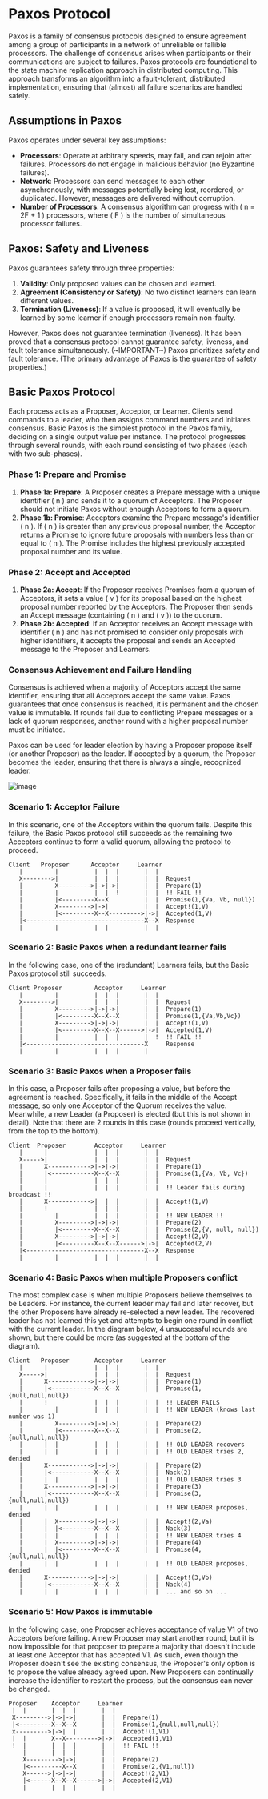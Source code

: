 # Paxos Protocol 

Paxos is a family of consensus protocols designed to ensure agreement among a group of participants in a network of unreliable or fallible processors. 
The challenge of consensus arises when participants or their communications are subject to failures. 
Paxos protocols are foundational to the state machine replication approach in distributed computing.
This approach transforms an algorithm into a fault-tolerant, distributed implementation, ensuring that (almost) all failure scenarios are handled safely.


## Assumptions in Paxos

Paxos operates under several key assumptions:
- **Processors**: Operate at arbitrary speeds, may fail, and can rejoin after failures. Processors do not engage in malicious behavior (no Byzantine failures).
- **Network**: Processors can send messages to each other asynchronously, with messages potentially being lost, reordered, or duplicated. However, messages are delivered without corruption.
- **Number of Processors**: A consensus algorithm can progress with \( n = 2F + 1 \) processors, where \( F \) is the number of simultaneous processor failures.


## Paxos: Safety and Liveness

Paxos guarantees safety through three properties:
1. **Validity**: Only proposed values can be chosen and learned.
2. **Agreement (Consistency or Safety)**: No two distinct learners can learn different values.
3. **Termination (Liveness)**: If a value is proposed, it will eventually be learned by some learner if enough processors remain non-faulty.

However, Paxos does not guarantee termination (liveness).
It has been proved that a consensus protocol cannot guarantee safety, liveness, and fault tolerance simultaneously. 
(~IMPORTANT~) Paxos prioritizes safety and fault tolerance. (The primary advantage of Paxos is the guarantee of safety properties.)


## Basic Paxos Protocol
Each process acts as a Proposer, Acceptor, or Learner.
Clients send commands to a leader, who then assigns command numbers and initiates consensus.
Basic Paxos is the simplest protocol in the Paxos family, deciding on a single output value per instance.
The protocol progresses through several rounds, with each round consisting of two phases (each with two sub-phases).

### Phase 1: Prepare and Promise

1. **Phase 1a: Prepare**: A Proposer creates a Prepare message with a unique identifier \( n \) and sends it to a quorum of Acceptors. The Proposer should not initiate Paxos without enough Acceptors to form a quorum.
2. **Phase 1b: Promise**: Acceptors examine the Prepare message's identifier \( n \). If \( n \) is greater than any previous proposal number, the Acceptor returns a Promise to ignore future proposals with numbers less than or equal to \( n \). The Promise includes the highest previously accepted proposal number and its value.

### Phase 2: Accept and Accepted

1. **Phase 2a: Accept**: If the Proposer receives Promises from a quorum of Acceptors, it sets a value \( v \) for its proposal based on the highest proposal number reported by the Acceptors. The Proposer then sends an Accept message (containing \( n \) and \( v \)) to the quorum.
2. **Phase 2b: Accepted**: If an Acceptor receives an Accept message with identifier \( n \) and has not promised to consider only proposals with higher identifiers, it accepts the proposal and sends an Accepted message to the Proposer and Learners.


### Consensus Achievement and Failure Handling

Consensus is achieved when a majority of Acceptors accept the same identifier, ensuring that all Acceptors accept the same value. 
Paxos guarantees that once consensus is reached, it is permanent and the chosen value is immutable.
If rounds fail due to conflicting Prepare messages or a lack of quorum responses, another round with a higher proposal number must be initiated.

Paxos can be used for leader election by having a Proposer propose itself (or another Proposer) as the leader. If accepted by a quorum, the Proposer becomes the leader, ensuring that there is always a single, recognized leader.

![image](https://github.com/user-attachments/assets/65b34d36-827c-41c6-8f83-ced42a484d00)


### Scenario 1: Acceptor Failure

In this scenario, one of the Acceptors within the quorum fails. Despite this failure, the Basic Paxos protocol still succeeds as the remaining two Acceptors continue to form a valid quorum, allowing the protocol to proceed.
```
Client   Proposer      Acceptor     Learner
   |         |          |  |  |       |  |
   X-------->|          |  |  |       |  |  Request
   |         X--------->|->|->|       |  |  Prepare(1)
   |         |          |  |  !       |  |  !! FAIL !!
   |         |<---------X--X          |  |  Promise(1,{Va, Vb, null})
   |         X--------->|->|          |  |  Accept!(1,V)
   |         |<---------X--X--------->|->|  Accepted(1,V)
   |<---------------------------------X--X  Response
   |         |          |  |          |  |
```

### Scenario 2: Basic Paxos when a redundant learner fails

In the following case, one of the (redundant) Learners fails, but the Basic Paxos protocol still succeeds.

```
Client Proposer         Acceptor     Learner
   |         |          |  |  |       |  |
   X-------->|          |  |  |       |  |  Request
   |         X--------->|->|->|       |  |  Prepare(1)
   |         |<---------X--X--X       |  |  Promise(1,{Va,Vb,Vc})
   |         X--------->|->|->|       |  |  Accept!(1,V)
   |         |<---------X--X--X------>|->|  Accepted(1,V)
   |         |          |  |  |       |  !  !! FAIL !!
   |<---------------------------------X     Response
   |         |          |  |  |       |
```

### Scenario 3: Basic Paxos when a Proposer fails

In this case, a Proposer fails after proposing a value, but before the agreement is reached. Specifically, it fails in the middle of the Accept message, so only one Acceptor of the Quorum receives the value. Meanwhile, a new Leader (a Proposer) is elected (but this is not shown in detail). Note that there are 2 rounds in this case (rounds proceed vertically, from the top to the bottom).

```
Client  Proposer        Acceptor     Learner
   |      |             |  |  |       |  |
   X----->|             |  |  |       |  |  Request
   |      X------------>|->|->|       |  |  Prepare(1)
   |      |<------------X--X--X       |  |  Promise(1,{Va, Vb, Vc})
   |      |             |  |  |       |  |
   |      |             |  |  |       |  |  !! Leader fails during broadcast !!
   |      X------------>|  |  |       |  |  Accept!(1,V)
   |      !             |  |  |       |  |
   |         |          |  |  |       |  |  !! NEW LEADER !!
   |         X--------->|->|->|       |  |  Prepare(2)
   |         |<---------X--X--X       |  |  Promise(2,{V, null, null})
   |         X--------->|->|->|       |  |  Accept!(2,V)
   |         |<---------X--X--X------>|->|  Accepted(2,V)
   |<---------------------------------X--X  Response
   |         |          |  |  |       |  |
```

### Scenario 4: Basic Paxos when multiple Proposers conflict

The most complex case is when multiple Proposers believe themselves to be Leaders. For instance, the current leader may fail and later recover, but the other Proposers have already re-selected a new leader. The recovered leader has not learned this yet and attempts to begin one round in conflict with the current leader. In the diagram below, 4 unsuccessful rounds are shown, but there could be more (as suggested at the bottom of the diagram).

```
Client   Proposer       Acceptor     Learner
   |      |             |  |  |       |  |
   X----->|             |  |  |       |  |  Request
   |      X------------>|->|->|       |  |  Prepare(1)
   |      |<------------X--X--X       |  |  Promise(1,{null,null,null})
   |      !             |  |  |       |  |  !! LEADER FAILS
   |         |          |  |  |       |  |  !! NEW LEADER (knows last number was 1)
   |         X--------->|->|->|       |  |  Prepare(2)
   |         |<---------X--X--X       |  |  Promise(2,{null,null,null})
   |      |  |          |  |  |       |  |  !! OLD LEADER recovers
   |      |  |          |  |  |       |  |  !! OLD LEADER tries 2, denied
   |      X------------>|->|->|       |  |  Prepare(2)
   |      |<------------X--X--X       |  |  Nack(2)
   |      |  |          |  |  |       |  |  !! OLD LEADER tries 3
   |      X------------>|->|->|       |  |  Prepare(3)
   |      |<------------X--X--X       |  |  Promise(3,{null,null,null})
   |      |  |          |  |  |       |  |  !! NEW LEADER proposes, denied
   |      |  X--------->|->|->|       |  |  Accept!(2,Va)
   |      |  |<---------X--X--X       |  |  Nack(3)
   |      |  |          |  |  |       |  |  !! NEW LEADER tries 4
   |      |  X--------->|->|->|       |  |  Prepare(4)
   |      |  |<---------X--X--X       |  |  Promise(4,{null,null,null})
   |      |  |          |  |  |       |  |  !! OLD LEADER proposes, denied
   |      X------------>|->|->|       |  |  Accept!(3,Vb)
   |      |<------------X--X--X       |  |  Nack(4)
   |      |  |          |  |  |       |  |  ... and so on ...
```

### Scenario 5: How Paxos is immutable

In the following case, one Proposer achieves acceptance of value V1 of two Acceptors before failing. A new Proposer may start another round, but it is now impossible for that proposer to prepare a majority that doesn't include at least one Acceptor that has accepted V1. As such, even though the Proposer doesn't see the existing consensus, the Proposer's only option is to propose the value already agreed upon. New Proposers can continually increase the identifier to restart the process, but the consensus can never be changed.

```
Proposer    Acceptor     Learner
 |  |       |  |  |       |  |
 X--------->|->|->|       |  |  Prepare(1)
 |<---------X--X--X       |  |  Promise(1,{null,null,null})
 x--------->|->|  |       |  |  Accept!(1,V1)
 |  |       X--X--------->|->|  Accepted(1,V1)
 !  |       |  |  |       |  |  !! FAIL !!
    |       |  |  |       |  |
    X--------->|->|       |  |  Prepare(2)
    |<---------X--X       |  |  Promise(2,{V1,null})
    X------>|->|->|       |  |  Accept!(2,V1)
    |<------X--X--X------>|->|  Accepted(2,V1)
    |       |  |  |       |  |
```


